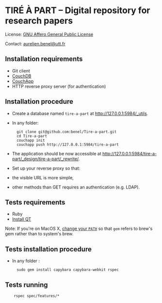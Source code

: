 TIRÉ À PART – Digital repository for research papers
====================================================

License: [GNU Affero General Public License](http://www.gnu.org/licenses/agpl.html)

Contact: <aurelien.benel@utt.fr>

Installation requirements
-------------------------

* Git client
* [CouchDB](http://couchdb.apache.org/)
* [CouchApp](https://github.com/jchris/couchapp) 
* HTTP reverse proxy server (for authentication)

Installation procedure
----------------------

* Create a database named ``tire-a-part`` at <http://127.0.0.1:5984/_utils>.

* In any folder:

        git clone git@github.com:benel/Tire-a-part.git
        cd Tire-a-part
        couchapp init
        couchapp push http://127.0.0.1:5984/tire-a-part

* The application should be now accessible at <http://127.0.0.1:5984/tire-a-part/_design/tire-a-part/_rewrite/>.

* Set up your reverse proxy so that:
 * the visible URL is more simple,
 * other methods than GET requires an authentication (e.g. LDAP).

Tests requirements
------------------

* Ruby
* [Install QT](https://github.com/thoughtbot/capybara-webkit/wiki/Installing-Qt-and-compiling-capybara-webkit)

Note: If you're on MacOS X, [change your `PATH`](http://stackoverflow.com/a/14138490/1121345) so that `gem` refers to brew's gem rather than to system's brew.

Tests installation procedure
---------------------------

* In any folder :

        sudo gem install capybara capybara-webkit rspec

Tests running
-------------

        rspec spec/features/*

